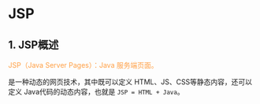 # JSP

## 1. JSP概述

<font color="ff9f44">JSP（Java Server Pages）：Java 服务端页面。</font>

是一种动态的网页技术，其中既可以定义 HTML、JS、CSS等静态内容，还可以定义 Java代码的动态内容，也就是 `JSP = HTML + Java`。